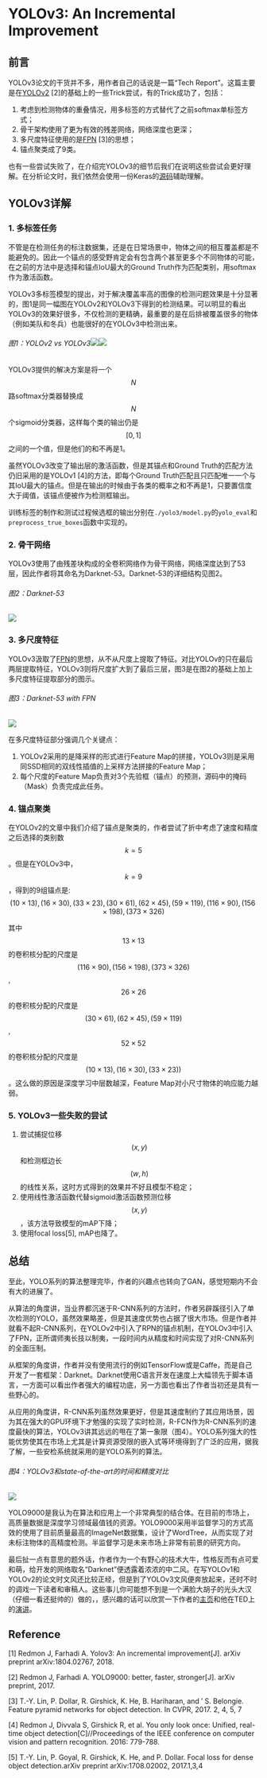 # YOLOv3: An Incremental Improvement

## 前言

YOLOv3论文的干货并不多，用作者自己的话说是一篇“Tech Report”。这篇主要是在[YOLOv2](https://senliuy.gitbooks.io/advanced-deep-learning/content/chapter1/yolo9000-better-faster-stronger.html) \[2\]的基础上的一些Trick尝试，有的Trick成功了，包括：

1. 考虑到检测物体的重叠情况，用多标签的方式替代了之前softmax单标签方式；
2. 骨干架构使用了更为有效的残差网络，网络深度也更深；
3. 多尺度特征使用的是[FPN](https://senliuy.gitbooks.io/advanced-deep-learning/content/chapter1/mask-r-cnn.html) \[3\]的思想；
4. 锚点聚类成了9类。

也有一些尝试失败了，在介绍完YOLOv3的细节后我们在说明这些尝试会更好理解。在分析论文时，我们依然会使用一份Keras的[源码](https://github.com/qqwweee/keras-yolo3)辅助理解。

## YOLOv3详解

### 1. 多标签任务

不管是在检测任务的标注数据集，还是在日常场景中，物体之间的相互覆盖都是不能避免的。因此一个锚点的感受野肯定会有包含两个甚至更多个不同物体的可能，在之前的方法中是选择和锚点IoU最大的Ground Truth作为匹配类别，用softmax作为激活函数。

YOLOv3多标签模型的提出，对于解决覆盖率高的图像的检测问题效果是十分显著的，图1是同一幅图在YOLOv2和YOLOv3下得到的检测结果。可以明显的看出YOLOv3的效果好很多，不仅检测的更精确，最重要的是在后排被覆盖很多的物体（例如美队和冬兵）也能很好的在YOLOv3中检测出来。

###### 图1：YOLOv2 vs YOLOv3![](/assets/YOLOv3_1_1.jpg)![](/assets/YOLOv3_1_2.jpg)

YOLOv3提供的解决方案是将一个$$N$$ 路softmax分类器替换成$$N$$ 个sigmoid分类器，这样每个类的输出仍是$$[0,1]$$ 之间的一个值，但是他们的和不再是1。

虽然YOLOv3改变了输出层的激活函数，但是其锚点和Ground Truth的匹配方法仍旧采用的是YOLOv1 \[4\]的方法，即每个Ground Truth匹配且只匹配唯一一个与其IoU最大的锚点。但是在输出的时候由于各类的概率之和不再是1，只要置信度大于阈值，该锚点便被作为检测框输出。

训练标签的制作和测试过程候选框的输出分别在`./yolo3/model.py`的`yolo_eval`和`preprocess_true_boxes`函数中实现的。

### 2. 骨干网络

YOLOv3使用了由残差块构成的全卷积网络作为骨干网络，网络深度达到了53层，因此作者将其命名为Darknet-53。Darknet-53的详细结构见图2。

###### 图2：Darknet-53

![](/assets/YOLOV3_2.png)

### 3. 多尺度特征

YOLOv3汲取了[FPN](https://senliuy.gitbooks.io/advanced-deep-learning/content/chapter1/mask-r-cnn.html)的思想，从不从尺度上提取了特征。对比YOLOv的只在最后两层提取特征，YOLOv3则将尺度扩大到了最后三层，图3是在图2的基础上加上多尺度特征提取部分的图示。

###### 图3：Darknet-53 with FPN

![](/assets/YOLOv3_3.png)

在多尺度特征部分强调几个关键点：  
1. YOLOv2采用的是降采样的形式进行Feature Map的拼接，YOLOv3则是采用同SSD相同的双线性插值的上采样方法拼接的Feature Map；  
2. 每个尺度的Feature Map负责对3个先验框（锚点）的预测，源码中的掩码（Mask）负责完成此任务。

### 4. 锚点聚类

在YOLOv2的文章中我们介绍了锚点是聚类的，作者尝试了折中考虑了速度和精度之后选择的类别数$$k=5$$。但是在YOLOv3中，$$k=9$$，得到的9组锚点是: $$(10\times 13), (16\times 30), (33\times 23), (30\times 61), (62\times 45), (59\times 119), (116\times 90), (156\times 198), (373\times 326)$$

其中$$13\times 13$$的卷积核分配的尺度是$$(116\times 90), (156\times 198), (373\times 326)$$, $$26\times 26$$的卷积核分配的尺度是$$(30\times 61), (62\times 45), (59\times 119)$$, $$52\times 52$$的卷积核分配的尺度是$$(10\times 13), (16\times 30), (33\times 23))$$。这么做的原因是深度学习中层数越深，Feature Map对小尺寸物体的响应能力越弱。

### 5. YOLOv3一些失败的尝试

1. 尝试捕捉位移$$(x,y)$$ 和检测框边长$$(w, h)$$的线性关系，这时方式得到的效果并不好且模型不稳定；
2. 使用线性激活函数代替sigmoid激活函数预测位移$$(x,y)$$，该方法导致模型的mAP下降；
3. 使用focal loss\[5\], mAP也降了。

## 总结

至此，YOLO系列的算法整理完毕，作者的兴趣点也转向了GAN，感觉短期内不会有大的进展了。

从算法的角度讲，当业界都沉迷于R-CNN系列的方法时，作者另辟蹊径引入了单次检测的YOLO，虽然效果略差，但是其速度优势也占据了很大市场。但是作者并就看不起R-CNN系列，在YOLOv2中引入了RPN的锚点机制，在YOLOv3中引入了FPN，正所谓师夷长技以制夷，一段时间内从精度和时间实现了对R-CNN系列的全面压制。

从框架的角度讲，作者并没有使用流行的例如TensorFlow或是Caffe，而是自己开发了一套框架：Darknet。Darknet使用C语言开发在速度上大幅领先于脚本语言，一方面可以看出作者强大的编程功底，另一方面也看出了作者当初还是具有一些野心的。

从应用的角度讲，R-CNN系列虽然效果更好，但是其速度制约了其应用场景，因为其在强大的GPU环境下才勉强的实现了实时检测，R-FCN作为R-CNN系列的速度最快的算法，YOLOv3讲其远远的甩在了第一象限（图4）。YOLO系列强大的性能优势使其在市场上尤其是计算资源受限的嵌入式等环境得到了广泛的应用，据我了解，一些安检系统就采用的是YOLO系列的算法。

###### 图4：YOLOv3和state-of-the-art的时间和精度对比

![](/assets/YOLOv3_3.png)

YOLO9000是我认为在算法和应用上一个非常典型的结合体。在目前的市场上，高质量数据是深度学习领域最值钱的资源。YOLO9000采用半监督学习的方式高效的使用了目前质量最高的ImageNet数据集，设计了WordTree，从而实现了对未标注物体的高精度检测。半监督学习是未来市场上非常有前景的研究方向。

最后扯一点有意思的题外话，作者作为一个有野心的技术大牛，性格反而有点可爱和萌，给开发的网络取名“Darknet”便透露着浓浓的中二风。在写YOLOv1和YOLOv2的论文时文风还比较正经，但是到了YOLOv3文风便奔放起来，还时不时的调戏一下读者和审稿人。这些事儿你可能想不到是一个满脸大胡子的光头大汉（仔细一看还挺帅的）做的，，感兴趣的话可以欣赏一下作者的[主页](https://pjreddie.com)和他在TED上的[演讲](https://www.ted.com/talks/joseph_redmon_how_a_computer_learns_to_recognize_objects_instantly)。

## Reference

\[1\] Redmon J, Farhadi A. Yolov3: An incremental improvement\[J\]. arXiv preprint arXiv:1804.02767, 2018.

\[2\] Redmon J, Farhadi A. YOLO9000: better, faster, stronger\[J\]. arXiv preprint, 2017.

\[3\] T.-Y. Lin, P. Dollar, R. Girshick, K. He, B. Hariharan, and ′ S. Belongie. Feature pyramid networks for object detection. In CVPR, 2017. 2, 4, 5, 7

\[4\] Redmon J, Divvala S, Girshick R, et al. You only look once: Unified, real-time object detection\[C\]//Proceedings of the IEEE conference on computer vision and pattern recognition. 2016: 779-788.

\[5\] T.-Y. Lin, P. Goyal, R. Girshick, K. He, and P. Dollar. Focal loss for dense object detection.arXiv preprint arXiv:1708.02002, 2017.1,3,4

